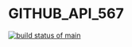 # GITHUB_API_567
[![build status of main](https://travis-ci.org/patelamisha/GITHUB_API_567.svg?branch=main)](https://travis-ci.org/GITHUB_API_567)
